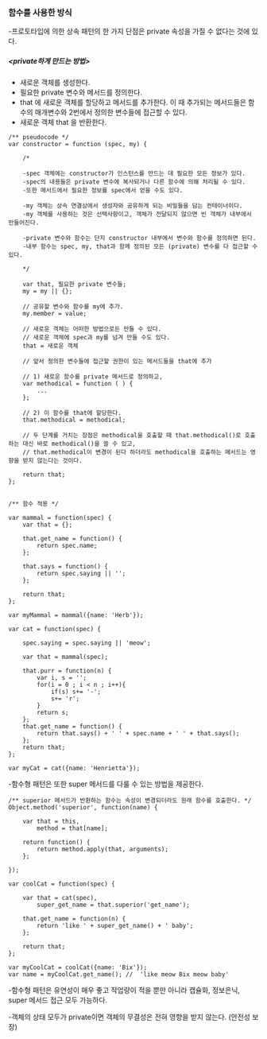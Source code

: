 ### 함수를 사용한 방식

-프로토타입에 의한 상속 패턴의 한 가지 단점은 private 속성을 가질 수 없다는 것에 있다.

##### <private하게 만드는 방법>

- 새로운 객체를 생성한다.
- 필요한 private 변수와 메서드를 정의한다.
- that 에 새로운 객체를 할당하고 메서드를 추가한다. 이 때 추가되는 메서드들은 함수의 매개변수와 2번에서 정의한 변수들에 접근할 수 있다.
- 새로운 객체 that 을 반환한다.

```
/** pseudocode */
var constructor = function (spec, my) {
    
    /*
    
    -spec 객체에는 constructor가 인스턴스를 만드는 데 필요한 모든 정보가 있다.
    -spec의 내용들은 private 변수에 복사되거나 다른 함수에 의해 처리될 수 있다.
    -또한 메서드에서 필요한 정보를 spec에서 얻을 수도 있다.
    
    -my 객체는 상속 연결상에서 생성자와 공유하게 되는 비밀들을 담는 컨테이너이다.
    -my 객체를 사용하는 것은 선택사항이고, 객체가 전달되지 않으면 빈 객체가 내부에서 만들어진다.
    
    -private 변수와 함수는 단지 constructor 내부에서 변수와 함수를 정의하면 된다.
    -내부 함수는 spec, my, that과 함께 정의된 모든 (private) 변수를 다 접근할 수 있다.
    
    */
    
    var that, 필요한 private 변수들;
    my = my || {};
    
    // 공유할 변수와 함수를 my에 추가.
    my.member = value;
    
    // 새로운 객체는 어떠한 방법으로든 만들 수 있다.
    // 새로운 객체에 spec과 my를 넘겨 만들 수도 있다.
    that = 새로운 객체
   
    // 앞서 정의한 변수들에 접근할 권한이 있는 메서드들을 that에 추가
    
    // 1) 새로운 함수를 private 메서드로 정의하고,
    var methodical = function ( ) {
        ...
    };
    
    // 2) 이 함수를 that에 할당한다.
    that.methodical = methodical;
    
    // 두 단계를 거치는 장점은 methodical을 호출할 때 that.methodical()로 호출하는 대신 바로 methodical()을 쓸 수 있고,
    // that.methodical이 변경이 된다 하더라도 methodical을 호출하는 메서드는 영향을 받지 않는다는 것이다.
    
    return that;
};
```
    
```ecmascript 6

/** 함수 적용 */
    
var mammal = function(spec) {
    var that = {};
    
    that.get_name = function() {
        return spec.name;
    };
        
    that.says = function() {
        return spec.saying || '';
    };
    
    return that;
};
    
var myMammal = mammal({name: 'Herb'}); 
    
var cat = function(spec) {
        
    spec.saying = spec.saying || 'meow';
    
    var that = mammal(spec);
        
    that.purr = function(n) {
        var i, s = '';
        for(i = 0 ; i < n ; i++){
            if(s) s+= '-';
            s+= 'r';
        }
        return s;
    };
    that.get_name = function() {
        return that.says() + ' ' + spec.name + ' ' + that.says();
    };
    return that;
};
    
var myCat = cat({name: 'Henrietta'});

```

-함수형 패턴은 또한 super 메서드를 다룰 수 있는 방법을 제공한다.

```ecmascript 6
/** superior 메서드가 반환하는 함수는 속성이 변경되더라도 원래 함수를 호출한다. */
Object.method('superior', function(name) {
    
    var that = this,
        method = that[name];
    
    return function() {
        return method.apply(that, arguments);
    };
    
});
    
var coolCat = function(spec) {
    
    var that = cat(spec),
        super_get_name = that.superior('get_name');
    
    that.get_name = function(n) {
        return 'like ' + super_get_name() + ' baby';
    };
    
    return that;
};
    
var myCoolCat = coolCat({name: 'Bix'});
var name = myCoolCat.get_name(); //  'like meow Bix meow baby'
```

-함수형 패턴은 유연성이 매우 좋고 작업량이 적을 뿐만 아니라 캡슐화, 정보은닉, super 메서드 접근 모두 가능하다.

-객체의 상태 모두가 private이면 객체의 무결성은 전혀 영향을 받지 않는다. (안전성 보장)








